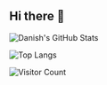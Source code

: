 ## Hi there 👋

![Danish's GitHub Stats](https://github-readme-stats.vercel.app/api?username=imnotdanish05&show_icons=true&theme=radical)

![Top Langs](https://github-readme-stats.vercel.app/api/top-langs/?username=imnotdanish05&layout=compact&theme=radical)

![Visitor Count](https://komarev.com/ghpvc/?username=imnotdanish05&color=blueviolet&style=flat-square)
